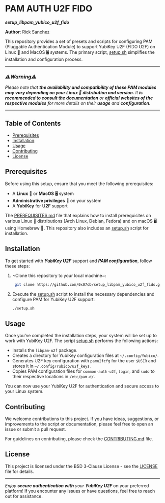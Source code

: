 # PAM AUTH U2F FIDO
***setup_libpam_yubico_u2f_fido***

**Author**: Rick Sanchez

This repository provides a set of presets and scripts for configuring PAM (Pluggable Authentication Module) to support YubiKey U2F (FIDO U2F) on Linux 🐧 and MacOS 🖥️ systems. The primary script, [setup.sh](setup.sh) simplifies the installation and configuration process.

- - -

### _⚠️**Warning**⚠️_
_Please note that **the availability and compatibility of these PAM modules may vary depending on your Linux 🐧 distribution and version.**_
_It **is recommended to consult the documentation** or **official websites of the respective modules** for more details on their **usage** and **configuration**._

- - -

## Table of Contents
- [Prerequisites](#prerequisites)
- [Installation](#installation)
- [Usage](#usage)
- [Contributing](#contributing)
- [License](#license)

## Prerequisites

Before using this setup, ensure that you meet the following prerequisites:

- A **Linux** 🐧 or **MacOS** 🖥️ system
- **Administrative privileges** 🔑 on your system
- A **YubiKey** for **U2F** support

The [PREREQUISITES.md](PREREQUISITES.md) file that explains how to install prerequisites on various Linux 🐧 distributions (Arch Linux, Debian, Fedora) and on macOS 🖥️ using Homebrew 🍺. 
This repository also includes an [setup.sh](setup.sh) script for installation.

## Installation

To get started with ***YubiKey U2F*** support and ***PAM configuration***, follow these steps:

1. ~Clone this repository to your local machine~:
   ```bash
    git clone https://github.com/0x07cb/setup_libpam_yubico_u2f_fido.git && cd setup_libpam_yubico_u2f_fido
   ```
   
2. Execute the [setup.sh](setup.sh) script to install the necessary dependencies and configure PAM for YubiKey U2F support:
   ```bash
   ./setup.sh

## Usage

Once you've completed the installation steps, your system will be set up to work with YubiKey U2F. The script [setup.sh](setup.sh) performs the following actions:

- Installs the `libpam-u2f` package.
- Creates a directory for YubiKey configuration files at `~/.config/Yubico/`.
- Generates U2F key configuration with `pamu2fcfg` for the user `$USER` and stores it in `~/.config/Yubico/u2f_keys`.
- Copies PAM configuration files for `common-auth-u2f`, `login`, and `sudo` to their respective locations in `/etc/pam.d/`.

You can now use your YubiKey U2F for authentication and secure access to your Linux system.

## Contributing

We welcome contributions to this project. If you have ideas, suggestions, or improvements to the script or documentation, please feel free to open an issue or submit a pull request.

For guidelines on contributing, please check the [CONTRIBUTING.md](CONTRIBUTING.md) file.

## License

This project is licensed under the BSD 3-Clause License - see the [LICENSE](LICENSE) file for details.

---

_Enjoy **secure authentication with** your **YubiKey U2F**_ on your preferred platform!
If you encounter any issues or have questions, feel free to reach out for assistance.


